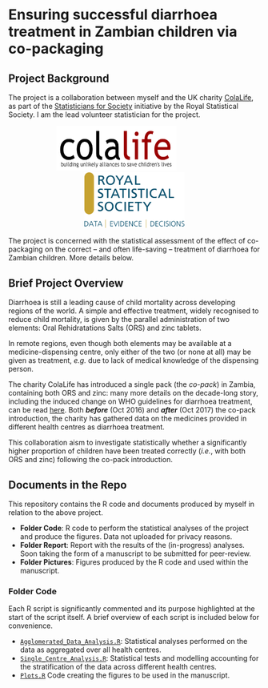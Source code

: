 # Ensuring successful diarrhoea treatment in Zambian children via co-packaging


## Project Background
The project is a collaboration between myself and the UK charity [ColaLife](https://www.colalife.org/), as part of the [Statisticians for Society](https://rss.org.uk/membership/volunteering-and-promoting/statisticians-for-society-initiative/) initiative by the Royal Statistical Society. I am the lead volunteer statistician for the project.

<p align="center">
<img src='Pictures/Logos/ColaLife_logo.jpg' width='240' height='90'> 
&emsp; &emsp; &emsp; &emsp;
<img src='Pictures/Logos/RSS_logo.png' width='200'>
</p>

The project is concerned with the statistical assessment of the effect of co-packaging on the correct &ndash; and often life-saving &ndash; treatment of diarrhoea for Zambian children. More details below.
 

## Brief Project Overview

Diarrhoea is still a leading cause of child mortality across developing regions of the world. 
A simple and effective treatment, widely recognised to reduce child mortality, 
is given by the parallel administration of two elements: Oral Rehidratations Salts (ORS) and zinc tablets. 

In remote regions, even though both elements may be available at a medicine-dispensing centre, only either of the two (or none at all) may be given as treatment, _e.g._ due to lack of medical knowledge of the dispensing person.

The charity ColaLife has introduced a single pack (the _co-pack_) in Zambia, containing both ORS and zinc: many more details on the decade-long story, including the induced change on WHO guidelines for diarrhoea treatment, can be read [here](https://www.colalife.org/). Both ***before*** (Oct 2016) and ***after*** (Oct 2017) the co-pack introduction, the charity has gathered data on the medicines provided in different health centres as diarrhoea treatment.

This collaboration aism to investigate statistically whether a significantly higher proportion of children have been treated correctly (_i.e._, with both ORS and zinc) following the co-pack introduction.


## Documents in the Repo
   This repository contains the R code and documents produced by myself in relation to the above project.
   * **Folder Code**: R code to perform the statistical analyses of the project and produce the figures. Data not uploaded for privacy reasons.
   * **Folder Report**: Report with the results of the (in-progress) analyses. Soon taking the form of a manuscript to be submitted for peer-review.
   * **Folder Pictures**: Figures produced by the R code and used within the manuscript.


### Folder Code
Each R script is significantly commented and its purpose highlighted at the start of the script itself. A brief overview of each script is included below for convenience.  
* [`Agglomerated_Data_Analysis.R`](https://github.com/dario-domi/Diarrhoea-Treatment-in-Zambia/blob/master/Code/Agglomerated_Data_Analysis.R): Statistical analyses performed on the data as aggregated over all health centres.   
* [`Single_Centre_Analysis.R`](https://github.com/dario-domi/Diarrhoea-Treatment-in-Zambia/blob/master/Code/Single_Centre_Analysis.R): Statistical tests and modelling accounting for the stratification of the data across different health centres.   
* [`Plots.R`](https://github.com/dario-domi/Diarrhoea-Treatment-in-Zambia/blob/master/Code/Plots.R) Code creating the figures to be used in the manuscript.
